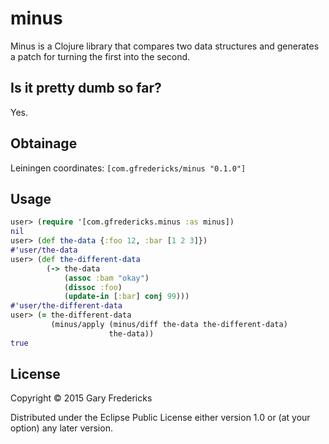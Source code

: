 # minus

Minus is a Clojure library that compares two data structures and
generates a patch for turning the first into the second.

## Is it pretty dumb so far?

Yes.

## Obtainage

Leiningen coordinates: `[com.gfredericks/minus "0.1.0"]`

## Usage

``` clojure
user> (require '[com.gfredericks.minus :as minus])
nil
user> (def the-data {:foo 12, :bar [1 2 3]})
#'user/the-data
user> (def the-different-data
        (-> the-data
            (assoc :bam "okay")
            (dissoc :foo)
            (update-in [:bar] conj 99)))
#'user/the-different-data
user> (= the-different-data
         (minus/apply (minus/diff the-data the-different-data)
                      the-data))
true
```

## License

Copyright © 2015 Gary Fredericks

Distributed under the Eclipse Public License either version 1.0 or (at
your option) any later version.
